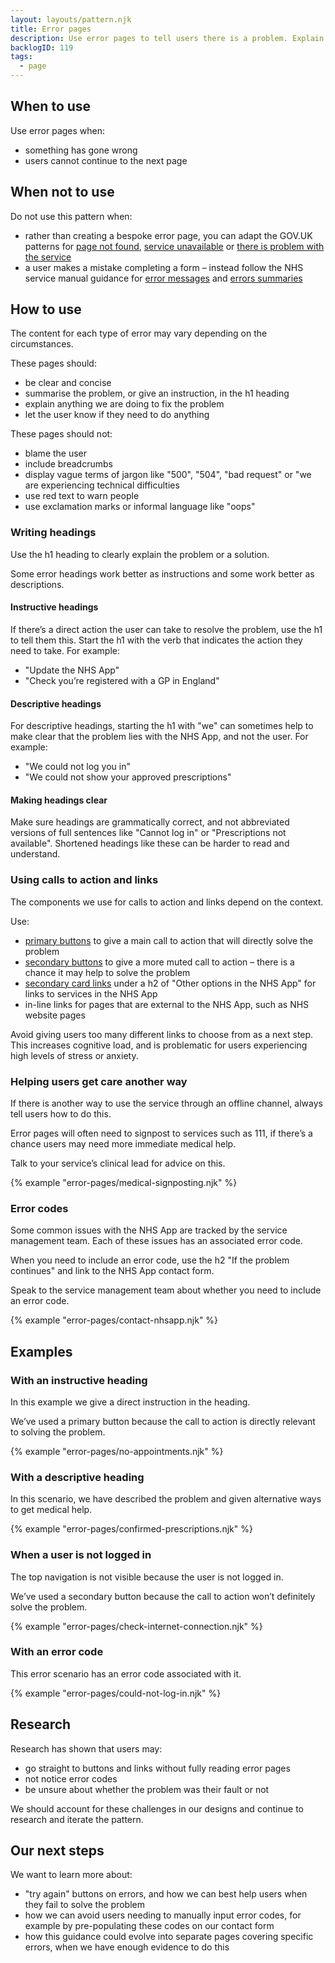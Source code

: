 ```yaml
---
layout: layouts/pattern.njk
title: Error pages
description: Use error pages to tell users there is a problem. Explain what has happened and what they can do next.
backlogID: 119
tags:
  - page
---
```


## When to use

Use error pages when:

- something has gone wrong
- users cannot continue to the next page

## When not to use

Do not use this pattern when:

- rather than creating a bespoke error page, you can adapt the GOV.UK patterns for [page not found](https://design-system.service.gov.uk/patterns/page-not-found-pages/), [service unavailable](https://design-system.service.gov.uk/patterns/service-unavailable-pages/) or [there is problem with the service](https://design-system.service.gov.uk/patterns/problem-with-the-service-pages/)
- a user makes a mistake completing a form – instead follow the NHS service manual guidance for [error messages](https://service-manual.nhs.uk/design-system/components/error-message) and [errors summaries](https://service-manual.nhs.uk/design-system/components/error-summary)

## How to use

The content for each type of error may vary depending on the circumstances.

These pages should:

- be clear and concise
- summarise the problem, or give an instruction, in the h1 heading
- explain anything we are doing to fix the problem
- let the user know if they need to do anything

These pages should not:

- blame the user
- include breadcrumbs
- display vague terms of jargon like "500", "504", "bad request" or "we are experiencing technical difficulties
- use red text to warn people
- use exclamation marks or informal language like "oops"

### Writing headings

Use the h1 heading to clearly explain the problem or a solution.

Some error headings work better as instructions and some work better as descriptions.

#### Instructive headings

If there’s a direct action the user can take to resolve the problem, use the h1 to tell them this. Start the h1 with the verb that indicates the action they need to take. For example:

- "Update the NHS App"
- "Check you’re registered with a GP in England"

#### Descriptive headings

For descriptive headings, starting the h1 with "we" can sometimes help to make clear that the problem lies with the NHS App, and not the user. For example:

- "We could not log you in"
- "We could not show your approved prescriptions"

#### Making headings clear

Make sure headings are grammatically correct, and not abbreviated versions of full sentences like "Cannot log in" or "Prescriptions not available". Shortened headings like these can be harder to read and understand.

### Using calls to action and links

The components we use for calls to action and links depend on the context.

Use:

- [primary buttons](/components/buttons/#primary-button) to give a main call to action that will directly solve the problem
- [secondary buttons](/components/buttons/#secondary-button) to give a more muted call to action – there is a chance it may help to solve the problem
- [secondary card links](/components/card-links/#secondary-card-links) under a h2 of "Other options in the NHS App" for links to services in the NHS App
- in-line links for pages that are external to the NHS App, such as NHS website pages

Avoid giving users too many different links to choose from as a next step. This increases cognitive load, and is problematic for users experiencing high levels of stress or anxiety.

### Helping users get care another way

If there is another way to use the service through an offline channel, always tell users how to do this.

Error pages will often need to signpost to services such as 111, if there’s a chance users may need more immediate medical help.

Talk to your service’s clinical lead for advice on this.

{% example "error-pages/medical-signposting.njk" %}

### Error codes

Some common issues with the NHS App are tracked by the service management team. Each of these issues has an associated error code.

When you need to include an error code, use the h2 "If the problem continues" and link to the NHS App contact form.

Speak to the service management team about whether you need to include an error code.

{% example "error-pages/contact-nhsapp.njk" %}

## Examples

### With an instructive heading

In this example we give a direct instruction in the heading.

We’ve used a primary button because the call to action is directly relevant to solving the problem.

{% example "error-pages/no-appointments.njk" %}

### With a descriptive heading

In this scenario, we have described the problem and given alternative ways to get medical help.

{% example "error-pages/confirmed-prescriptions.njk" %}

### When a user is not logged in

The top navigation is not visible because the user is not logged in.

We’ve used a secondary button because the call to action won’t definitely solve the problem.

{% example "error-pages/check-internet-connection.njk" %}

### With an error code

This error scenario has an error code associated with it.

{% example "error-pages/could-not-log-in.njk" %}

## Research

Research has shown that users may:

- go straight to buttons and links without fully reading error pages
- not notice error codes
- be unsure about whether the problem was their fault or not

We should account for these challenges in our designs and continue to research and iterate the pattern.

## Our next steps

We want to learn more about:

- "try again" buttons on errors, and how we can best help users when they fail to solve the problem
- how we can avoid users needing to manually input error codes, for example by pre-populating these codes on our contact form
- how this guidance could evolve into separate pages covering specific errors, when we have enough evidence to do this
